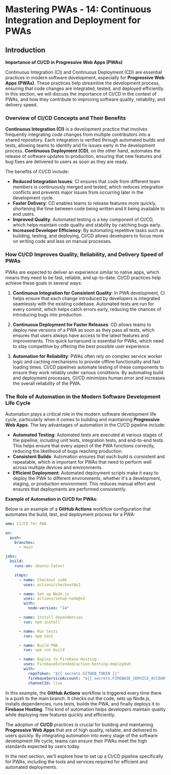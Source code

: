 # Mastering PWAs - 14: Continuous Integration and Deployment for PWAs

## Introduction

**Importance of CI/CD in Progressive Web Apps (PWAs)**

Continuous Integration (CI) and Continuous Deployment (CD) are essential practices in modern software development, especially for **Progressive Web Apps (PWAs)**. These practices help streamline the development process, ensuring that code changes are integrated, tested, and deployed efficiently. In this section, we will discuss the importance of CI/CD in the context of PWAs, and how they contribute to improving software quality, reliability, and delivery speed.

### Overview of CI/CD Concepts and Their Benefits

**Continuous Integration (CI)** is a development practice that involves frequently integrating code changes from multiple contributors into a shared repository. Each integration is verified through automated builds and tests, allowing teams to identify and fix issues early in the development process. **Continuous Deployment (CD)**, on the other hand, automates the release of software updates to production, ensuring that new features and bug fixes are delivered to users as soon as they are ready.

The benefits of CI/CD include:

- **Reduced Integration Issues**: CI ensures that code from different team members is continuously merged and tested, which reduces integration conflicts and prevents major issues from occurring later in the development cycle.
- **Faster Delivery**: CD enables teams to release features more quickly, shortening the time between code being written and it being available to end users.
- **Improved Quality**: Automated testing is a key component of CI/CD, which helps maintain code quality and stability by catching bugs early.
- **Increased Developer Efficiency**: By automating repetitive tasks such as building, testing, and deploying, CI/CD allows developers to focus more on writing code and less on manual processes.

### How CI/CD Improves Quality, Reliability, and Delivery Speed of PWAs

PWAs are expected to deliver an experience similar to native apps, which means they need to be fast, reliable, and up-to-date. CI/CD practices help achieve these goals in several ways:

1. **Continuous Integration for Consistent Quality**: In PWA development, CI helps ensure that each change introduced by developers is integrated seamlessly with the existing codebase. Automated tests are run for every commit, which helps catch errors early, reducing the chances of introducing bugs into production.

2. **Continuous Deployment for Faster Releases**: CD allows teams to deploy new versions of a PWA as soon as they pass all tests, which ensures that users always have access to the latest features and improvements. This quick turnaround is essential for PWAs, which need to stay competitive by offering the best possible user experience.

3. **Automation for Reliability**: PWAs often rely on complex service worker logic and caching mechanisms to provide offline functionality and fast loading times. CI/CD pipelines automate testing of these components to ensure they work reliably under various conditions. By automating build and deployment processes, CI/CD minimizes human error and increases the overall reliability of the PWA.

### The Role of Automation in the Modern Software Development Life Cycle

Automation plays a critical role in the modern software development life cycle, particularly when it comes to building and maintaining **Progressive Web Apps**. The key advantages of automation in the CI/CD pipeline include:

- **Automated Testing**: Automated tests are executed at various stages of the pipeline, including unit tests, integration tests, and end-to-end tests. This helps ensure that every aspect of the PWA functions correctly, reducing the likelihood of bugs reaching production.
- **Consistent Builds**: Automation ensures that each build is consistent and repeatable, which is important for PWAs that need to perform well across multiple devices and environments.
- **Efficient Deployment**: Automated deployment scripts make it easy to deploy the PWA to different environments, whether it's a development, staging, or production environment. This reduces manual effort and ensures that deployments are performed consistently.

**Example of Automation in CI/CD for PWAs**:

Below is an example of a **GitHub Actions** workflow configuration that automates the build, test, and deployment process for a PWA:

```yaml
ame: CI/CD for PWA

on:
  push:
    branches:
      - main

jobs:
  build:
    runs-on: ubuntu-latest

    steps:
      - name: Checkout code
        uses: actions/checkout@v2

      - name: Set up Node.js
        uses: actions/setup-node@v2
        with:
          node-version: "14"

      - name: Install dependencies
        run: npm install

      - name: Run tests
        run: npm test

      - name: Build PWA
        run: npm run build

      - name: Deploy to Firebase Hosting
        uses: FirebaseExtended/action-hosting-deploy@v0
        with:
          repoToken: "${{ secrets.GITHUB_TOKEN }}"
          firebaseServiceAccount: "${{ secrets.FIREBASE_SERVICE_ACCOUNT }}"
          channelId: live
```

In this example, the **GitHub Actions** workflow is triggered every time there is a push to the main branch. It checks out the code, sets up Node.js, installs dependencies, runs tests, builds the PWA, and finally deploys it to **Firebase Hosting**. This kind of automation helps developers maintain quality while deploying new features quickly and efficiently.

The adoption of **CI/CD** practices is crucial for building and maintaining **Progressive Web Apps** that are of high quality, reliable, and delivered to users quickly. By integrating automation into every stage of the software development life cycle, teams can ensure their PWAs meet the high standards expected by users today.

In the next section, we'll explore how to set up a CI/CD pipeline specifically for PWAs, including the tools and services required for efficient and automated deployments.
